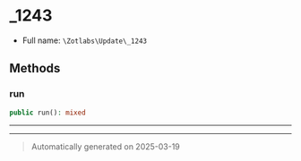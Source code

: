 
# _1243





* Full name: `\Zotlabs\Update\_1243`




## Methods


### run



```php
public run(): mixed
```












***


***
> Automatically generated on 2025-03-19
